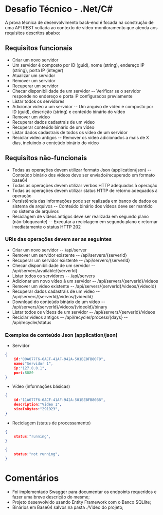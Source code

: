 # Desafio Técnico - .Net/C#

A prova técnica de desenvolvimento back-end é focada na construção de uma API REST voltada ao
contexto de vídeo-monitoramento que atenda aos requisitos descritos abaixo:

## Requisitos funcionais

- Criar um novo servidor
-  Um servidor é composto por ID (guid), nome (string), endereço IP (string), porta IP (integer)
- Atualizar um servidor
- Remover um servidor
- Recuperar um servidor
- Checar disponibilidade de um servidor
-- Verificar se o servidor responde no endereço e porta IP configurados previamente
- Listar todos os servidores
- Adicionar vídeo à um servidor
-- Um arquivo de vídeo é composto por ID (guid), descrição (string) e conteúdo binário do vídeo
- Remover um vídeo
- Recuperar dados cadastrais de um vídeo
- Recuperar conteúdo binário de um vídeo
- Listar dados cadastrais de todos os vídeo de um servidor
- Reciclar vídeo antigos
-- Remover os vídeo adicionados a mais de X dias, incluindo o conteúdo binário do vídeo

## Requisitos não-funcionais

- Todas as operações devem utilizar formato Json (application/json)
-- Conteúdo binário dos vídeos deve ser enviado/recuperado em formato base64
- Todas as operações devem utilizar verbos HTTP adequados à operação
- Todas as operações devem utilizar status HTTP de retorno adequados à operação
- Persistência das informações pode ser realizada em banco de dados ou sistema de arquivos
-- Conteúdo binário dos vídeos deve ser mantido no sistema de arquivos
- Reciclagem de vídeos antigos deve ser realizada em segundo plano (não-bloqueante)
-- Executar a reciclagem em segundo plano e retornar imediatamente o status HTTP 202

### URIs das operações devem ser as seguintes
 - Criar um novo servidor
--  /api/server
- Remover um servidor existente
-- /api/servers/{serverId}
- Recuperar um servidor existente
-- /api/servers/{serverId}
- Checar disponibilidade de um servidor
-- /api/servers/available/{serverId}
- Listar todos os servidores
-- /api/servers
- Adicionar um novo vídeo à um servidor
-- /api/servers/{serverId}/videos
- Remover um vídeo existente
-- /api/servers/{serverId}/videos/{videoId}
- Recuperar dados cadastrais de um vídeo
-- /api/servers/{serverId}/videos/{videoId}
- Download do conteúdo binário de um vídeo
-- /api/servers/{serverId}/videos/{videoId}/binary
- Listar todos os vídeos de um servidor
-- /api/servers/{serverId}/videos
- Reciclar vídeos antigos
-- /api/recycler/process/{days}
-- /api/recycler/status
 ### Exemplos de conteúdo Json (application/json)
- Servidor
```json
{ 
	id:"00A077F6-6ACF-41AF-942A-501BE8FB80F8", 
	name:"Servidor 1", 
	ip:"127.0.0.1", 
	port:8080 
}
```

- Vídeo (informações básicas)
```json
{ 
	id:"11A077F6-6ACF-41AF-942A-501BE8FB80B8", 
	description:"Video 1", 
	sizeInBytes:"291923", 	
}
```

- Reciclagem (status de processamento)
```json
{ 
	status:"running", 	
}
```


```json
{ 
	status:"not running", 	
}
```

# Comentários

- Foi implementado Swagger para documentar os endpoints requeridos e fazer uma breve descrição do mesmo;
- Projeto desenvolvido usando Entity Framework com o Banco SQLlite;
- Binários em Base64 salvos na pasta ./Video do projeto;
